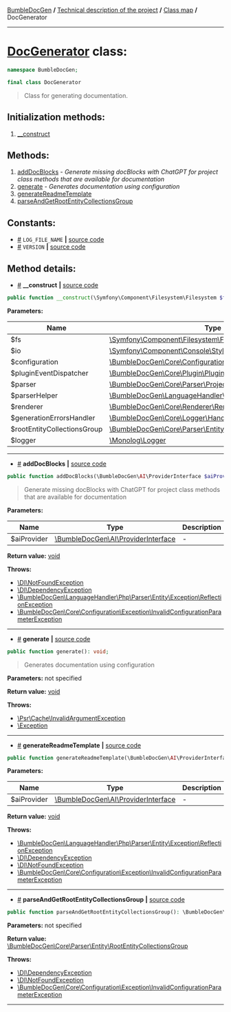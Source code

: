 <!-- {% raw %} -->
<embed> <a href="/docs/README.md">BumbleDocGen</a> <b>/</b> <a href="/docs/tech/readme.md">Technical description of the project</a> <b>/</b> <a href="/docs/tech/map.md">Class map</a> <b>/</b> DocGenerator<hr> </embed>

<h1>
    <a href="https://github.com/bumble-tech/bumble-doc-gen/blob/master/src/DocGenerator.php#L38">DocGenerator</a> class:
</h1>





```php
namespace BumbleDocGen;

final class DocGenerator
```

<blockquote>Class for generating documentation.</blockquote>






<h2>Initialization methods:</h2>

<ol>
<li>
    <a href="#m-construct">__construct</a>
    </li>
</ol>

<h2>Methods:</h2>

<ol>
<li>
    <a href="#madddocblocks">addDocBlocks</a>
    - <i>Generate missing docBlocks with ChatGPT for project class methods that are available for documentation</i></li>
<li>
    <a href="#mgenerate">generate</a>
    - <i>Generates documentation using configuration</i></li>
<li>
    <a href="#mgeneratereadmetemplate">generateReadmeTemplate</a>
    </li>
<li>
    <a href="#mparseandgetrootentitycollectionsgroup">parseAndGetRootEntityCollectionsGroup</a>
    </li>
</ol>


<h2>Constants:</h2>
<ul>
            <li><a name="qlog-file-name"
               href="#qlog-file-name">#</a>
            <code>LOG_FILE_NAME</code>                   <b>|</b> <a href="/src/DocGenerator.php#L41">source
                    code</a> </li>
            <li><a name="qversion"
               href="#qversion">#</a>
            <code>VERSION</code>                   <b>|</b> <a href="/src/DocGenerator.php#L40">source
                    code</a> </li>
    </ul>





<h2>Method details:</h2>

<div class='method_description-block'>

<ul>
<li><a name="m-construct" href="#m-construct">#</a>
 <b>__construct</b>
    <b>|</b> <a href="https://github.com/bumble-tech/bumble-doc-gen/blob/master/src/DocGenerator.php#L43">source code</a></li>
</ul>

```php
public function __construct(\Symfony\Component\Filesystem\Filesystem $fs, \Symfony\Component\Console\Style\OutputStyle $io, \BumbleDocGen\Core\Configuration\Configuration $configuration, \BumbleDocGen\Core\Plugin\PluginEventDispatcher $pluginEventDispatcher, \BumbleDocGen\Core\Parser\ProjectParser $parser, \BumbleDocGen\LanguageHandler\Php\Parser\ParserHelper $parserHelper, \BumbleDocGen\Core\Renderer\Renderer $renderer, \BumbleDocGen\Core\Logger\Handler\GenerationErrorsHandler $generationErrorsHandler, \BumbleDocGen\Core\Parser\Entity\RootEntityCollectionsGroup $rootEntityCollectionsGroup, \Monolog\Logger $logger);
```



<b>Parameters:</b>

<table>
    <thead>
    <tr>
        <th>Name</th>
        <th>Type</th>
        <th>Description</th>
    </tr>
    </thead>
    <tbody>
            <tr>
            <td>$fs</td>
            <td><a href='https://github.com/symfony/filesystem/blob/master/Filesystem.php'>\Symfony\Component\Filesystem\Filesystem</a></td>
            <td>-</td>
        </tr>
            <tr>
            <td>$io</td>
            <td><a href='https://github.com/symfony/console/blob/master/Style/OutputStyle.php'>\Symfony\Component\Console\Style\OutputStyle</a></td>
            <td>-</td>
        </tr>
            <tr>
            <td>$configuration</td>
            <td><a href='https://github.com/bumble-tech/bumble-doc-gen/blob/master/src/Core/Configuration/Configuration.php'>\BumbleDocGen\Core\Configuration\Configuration</a></td>
            <td>-</td>
        </tr>
            <tr>
            <td>$pluginEventDispatcher</td>
            <td><a href='https://github.com/bumble-tech/bumble-doc-gen/blob/master/src/Core/Plugin/PluginEventDispatcher.php'>\BumbleDocGen\Core\Plugin\PluginEventDispatcher</a></td>
            <td>-</td>
        </tr>
            <tr>
            <td>$parser</td>
            <td><a href='https://github.com/bumble-tech/bumble-doc-gen/blob/master/src/Core/Parser/ProjectParser.php'>\BumbleDocGen\Core\Parser\ProjectParser</a></td>
            <td>-</td>
        </tr>
            <tr>
            <td>$parserHelper</td>
            <td><a href='https://github.com/bumble-tech/bumble-doc-gen/blob/master/src/LanguageHandler/Php/Parser/ParserHelper.php'>\BumbleDocGen\LanguageHandler\Php\Parser\ParserHelper</a></td>
            <td>-</td>
        </tr>
            <tr>
            <td>$renderer</td>
            <td><a href='https://github.com/bumble-tech/bumble-doc-gen/blob/master/src/Core/Renderer/Renderer.php'>\BumbleDocGen\Core\Renderer\Renderer</a></td>
            <td>-</td>
        </tr>
            <tr>
            <td>$generationErrorsHandler</td>
            <td><a href='https://github.com/bumble-tech/bumble-doc-gen/blob/master/src/Core/Logger/Handler/GenerationErrorsHandler.php'>\BumbleDocGen\Core\Logger\Handler\GenerationErrorsHandler</a></td>
            <td>-</td>
        </tr>
            <tr>
            <td>$rootEntityCollectionsGroup</td>
            <td><a href='https://github.com/bumble-tech/bumble-doc-gen/blob/master/src/Core/Parser/Entity/RootEntityCollectionsGroup.php'>\BumbleDocGen\Core\Parser\Entity\RootEntityCollectionsGroup</a></td>
            <td>-</td>
        </tr>
            <tr>
            <td>$logger</td>
            <td><a href='https://github.com/Seldaek/monolog/blob/master/src/Monolog/Logger.php'>\Monolog\Logger</a></td>
            <td>-</td>
        </tr>
        </tbody>
</table>



</div>
<hr>
<div class='method_description-block'>

<ul>
<li><a name="madddocblocks" href="#madddocblocks">#</a>
 <b>addDocBlocks</b>
    <b>|</b> <a href="https://github.com/bumble-tech/bumble-doc-gen/blob/master/src/DocGenerator.php#L83">source code</a></li>
</ul>

```php
public function addDocBlocks(\BumbleDocGen\AI\ProviderInterface $aiProvider): void;
```

<blockquote>Generate missing docBlocks with ChatGPT for project class methods that are available for documentation</blockquote>

<b>Parameters:</b>

<table>
    <thead>
    <tr>
        <th>Name</th>
        <th>Type</th>
        <th>Description</th>
    </tr>
    </thead>
    <tbody>
            <tr>
            <td>$aiProvider</td>
            <td><a href='https://github.com/bumble-tech/bumble-doc-gen/blob/master/src/AI/ProviderInterface.php'>\BumbleDocGen\AI\ProviderInterface</a></td>
            <td>-</td>
        </tr>
        </tbody>
</table>

<b>Return value:</b> <a href='https://www.php.net/manual/en/language.types.void.php'>void</a>


<b>Throws:</b>
<ul>
<li>
    <a href="https://github.com/PHP-DI/PHP-DI/blob/master/src/NotFoundException.php">\DI\NotFoundException</a></li>

<li>
    <a href="https://github.com/PHP-DI/PHP-DI/blob/master/src/DependencyException.php">\DI\DependencyException</a></li>

<li>
    <a href="/docs/tech/classes/ReflectionException_2.md">\BumbleDocGen\LanguageHandler\Php\Parser\Entity\Exception\ReflectionException</a></li>

<li>
    <a href="/docs/tech/classes/InvalidConfigurationParameterException_2.md">\BumbleDocGen\Core\Configuration\Exception\InvalidConfigurationParameterException</a></li>

</ul>

</div>
<hr>
<div class='method_description-block'>

<ul>
<li><a name="mgenerate" href="#mgenerate">#</a>
 <b>generate</b>
    <b>|</b> <a href="https://github.com/bumble-tech/bumble-doc-gen/blob/master/src/DocGenerator.php#L252">source code</a></li>
</ul>

```php
public function generate(): void;
```

<blockquote>Generates documentation using configuration</blockquote>

<b>Parameters:</b> not specified

<b>Return value:</b> <a href='https://www.php.net/manual/en/language.types.void.php'>void</a>


<b>Throws:</b>
<ul>
<li>
    <a href="https://github.com/php-fig/cache/blob/master/src/InvalidArgumentException.php">\Psr\Cache\InvalidArgumentException</a></li>

<li>
    <a href="https://www.php.net/manual/en/class.exception.php">\Exception</a></li>

</ul>

</div>
<hr>
<div class='method_description-block'>

<ul>
<li><a name="mgeneratereadmetemplate" href="#mgeneratereadmetemplate">#</a>
 <b>generateReadmeTemplate</b>
    <b>|</b> <a href="https://github.com/bumble-tech/bumble-doc-gen/blob/master/src/DocGenerator.php#L167">source code</a></li>
</ul>

```php
public function generateReadmeTemplate(\BumbleDocGen\AI\ProviderInterface $aiProvider): void;
```



<b>Parameters:</b>

<table>
    <thead>
    <tr>
        <th>Name</th>
        <th>Type</th>
        <th>Description</th>
    </tr>
    </thead>
    <tbody>
            <tr>
            <td>$aiProvider</td>
            <td><a href='https://github.com/bumble-tech/bumble-doc-gen/blob/master/src/AI/ProviderInterface.php'>\BumbleDocGen\AI\ProviderInterface</a></td>
            <td>-</td>
        </tr>
        </tbody>
</table>

<b>Return value:</b> <a href='https://www.php.net/manual/en/language.types.void.php'>void</a>


<b>Throws:</b>
<ul>
<li>
    <a href="/docs/tech/classes/ReflectionException_2.md">\BumbleDocGen\LanguageHandler\Php\Parser\Entity\Exception\ReflectionException</a></li>

<li>
    <a href="https://github.com/PHP-DI/PHP-DI/blob/master/src/DependencyException.php">\DI\DependencyException</a></li>

<li>
    <a href="https://github.com/PHP-DI/PHP-DI/blob/master/src/NotFoundException.php">\DI\NotFoundException</a></li>

<li>
    <a href="/docs/tech/classes/InvalidConfigurationParameterException_2.md">\BumbleDocGen\Core\Configuration\Exception\InvalidConfigurationParameterException</a></li>

</ul>

</div>
<hr>
<div class='method_description-block'>

<ul>
<li><a name="mparseandgetrootentitycollectionsgroup" href="#mparseandgetrootentitycollectionsgroup">#</a>
 <b>parseAndGetRootEntityCollectionsGroup</b>
    <b>|</b> <a href="https://github.com/bumble-tech/bumble-doc-gen/blob/master/src/DocGenerator.php#L69">source code</a></li>
</ul>

```php
public function parseAndGetRootEntityCollectionsGroup(): \BumbleDocGen\Core\Parser\Entity\RootEntityCollectionsGroup;
```



<b>Parameters:</b> not specified

<b>Return value:</b> <a href='https://github.com/bumble-tech/bumble-doc-gen/blob/master/src/Core/Parser/Entity/RootEntityCollectionsGroup.php'>\BumbleDocGen\Core\Parser\Entity\RootEntityCollectionsGroup</a>


<b>Throws:</b>
<ul>
<li>
    <a href="https://github.com/PHP-DI/PHP-DI/blob/master/src/DependencyException.php">\DI\DependencyException</a></li>

<li>
    <a href="https://github.com/PHP-DI/PHP-DI/blob/master/src/NotFoundException.php">\DI\NotFoundException</a></li>

<li>
    <a href="/docs/tech/classes/InvalidConfigurationParameterException_2.md">\BumbleDocGen\Core\Configuration\Exception\InvalidConfigurationParameterException</a></li>

</ul>

</div>
<hr>

<!-- {% endraw %} -->